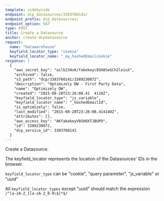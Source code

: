 ```yaml
---
template: sidebyside
endpoint: dcp_datasources/3383760141/
endpoint_prefix: dcp_datasources/
endpoint_option: 567
type: POST
title: Create a Datasource
anchor: create-dcpdatasource
request:
  name: "Datawarehouse"
  keyfield_locator_type: "cookie"
  keyfield_locator_name: "_my_hashedEmailcookie"  
response: |
  {
    "aws_secret_key": "ailb234vK/fakekeyc8SH8SeGCh2leiuX",
    "archived": false,
    "s3_path": "dcp/3383760141/3389230072",
    "description": "Optimizely DW - First Party Data",
    "name": "Optimizely DW",
    "created": "2015-08-20T23:26:08.41	4110Z",
    "keyfield_locator_type": "js_variable",
    "keyfield_locator_name": "_hashedEmailId",
    "is_optimizely": false,
    "last_modified": "2015-08-20T23:26:08.414140Z",
    "attributes": [],
    "aws_access_key": "AKfakekeyV8SH8XTJBUPO",
    "id": 3389230072,
    "dcp_service_id": 3383760141
  }
---
```


Create a Datasource.

The keyfield_locator represents the location of the Datasources' IDs in the browser.

`keyfield_locator_type` can be "cookie", "query parameter", "js_variable" or "uuid"

All `keyfield_locator_types` except "uuid" should match the expression `/^[a-zA-Z_][a-zA-Z_0-9\$]*$/`
